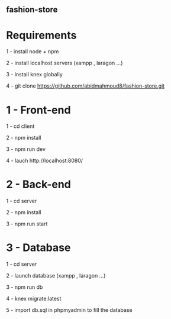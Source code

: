 ## fashion-store

# Requirements

1 - install node + npm

2 - install localhost servers (xampp , laragon ...)

3 - install knex globally

4 - git clone https://github.com/abidmahmoud8/fashion-store.git

# 1 - Front-end

1 - cd client

2 - npm install

3 - npm run dev

4 - lauch http://localhost:8080/

# 2 - Back-end

1 - cd server

2 - npm install

3 - npm run start

# 3 - Database

1 - cd server

2 - launch database (xampp , laragon ...)

3 - npm run db

4 - knex migrate:latest

5 - import db.sql in phpmyadmin to fill the database
